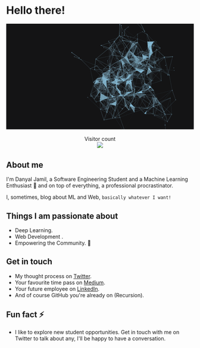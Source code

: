 # Hello there!

<p align="center"> 
	<img src="https://github.com/D3nii/D3nii/blob/master/resources/Ai.gif" alt="Hello world">
</p>

<p align="center"> 
  Visitor count<br>
  <img src="https://profile-counter.glitch.me/D3nii/count.svg" />
</p>

## About me

I'm Danyal Jamil, a Software Engineering Student and a Machine Learning Enthusiast :robot: and on top of everything, a professional procrastinator. 

I, sometimes, blog about ML and Web, `basically whatever I want!`


## Things I am passionate about

- Deep Learning.
- Web Development .
- Empowering the Community. :muscle:

## Get in touch

- My thought process on [Twitter](https://twitter.com/Danyal0_o).
- Your favourite time pass on [Medium](https://medium.com/@D3nii).
- Your future employee on [LinkedIn](https://www.linkedin.com/in/d3ni/).
- And of course GitHub you're already on (Recursion).

## Fun fact :zap:

- I like to explore new student opportunities. Get in touch with me on Twitter to talk about any, I'll be happy to have a conversation.

<!--
D3nii/D3nii is a ✨ _special_ ✨ repository because its `README.md` (this file) appears on your GitHub profile and it's heavily inspired by sagar-viradiya's profile.

- The Gif is from https://www.google.com/url?sa=i&url=https%3A%2F%2Fwww.pinterest.com%2Fpin%2F233413193162889254%2F&psig=AOvVaw0QR6vHWLA5JMlARKVF8aYt&ust=1596118813062000&source=images&cd=vfe&ved=0CAIQjRxqFwoTCOiV6InU8uoCFQAAAAAdAAAAABAl
-->
